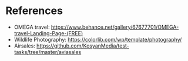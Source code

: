 # References

* OMEGA travel: https://www.behance.net/gallery/67677701/OMEGA-travel-Landing-Page-(FREE)
* Wildlife Photography: https://colorlib.com/wp/template/photography/
* Airsales: https://github.com/KosyanMedia/test-tasks/tree/master/aviasales

